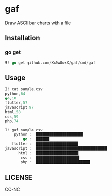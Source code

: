 
# gaf

Draw ASCII bar charts with a file


## Installation

### go get

```go
∃! go get github.com/Xx0w0wxX/gaf/cmd/gaf
```

## Usage

```go
∃! cat sample.csv
python,64
go,18
flutter,57
javascript,97
html,58
css,59
php,74

∃! gaf sample.csv
    python :  █████████████████████▎
        go :  ██████
   flutter :  ███████████████████
javascript :  ████████████████████████████████▎
      html :  ███████████████████▎
       css :  ███████████████████▋
       php :  ████████████████████████▋
```

## LICENSE

CC-NC
